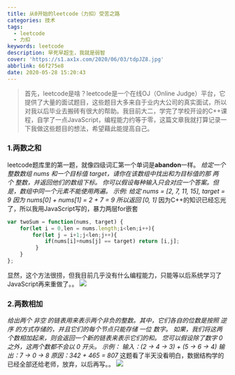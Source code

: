 ```yaml
---
title: 从0开始的leetcode（力扣）受苦之路
categories: 技术
tags:
  - leetcode
  - 力扣
keywords: leetcode
description: 早死早超生，我就是弱智
cover: 'https://s1.ax1x.com/2020/06/03/tdpJZ8.jpg'
abbrlink: 66f275e8
date: 2020-05-28 15:20:43
---
```


> 首先，leetcode是啥？leetcode是一个在线OJ（Online Judge）平台，它提供了大量的面试题目，这些题目大多来自于业内大公司的真实面试，所以对我以后毕业去搬砖有很大的帮助。我目前大二，学完了学校开设的C++课程，自学了一点JavaScript，编程能力约等于零，这篇文章我就打算记录一下我做这些题目的想法，希望藉此能提高自己。

### 1.两数之和
leetcode题库里的第一题，就像四级词汇第一个单词是**abandon**一样。
*给定一个整数数组 nums 和一个目标值 target，请你在该数组中找出和为目标值的那 两个 整数，并返回他们的数组下标。
你可以假设每种输入只会对应一个答案。但是，数组中同一个元素不能使用两遍。
示例:
给定 nums = [2, 7, 11, 15], target = 9
因为 nums[0] + nums[1] = 2 + 7 = 9
所以返回 [0, 1]*
因为C++的知识已经忘光了，所以我用JavaScript写的，暴力两层for嵌套
```javascript
var twoSum = function(nums, target) {
    for(let i = 0,len = nums.length;i<len;i++){
        for(let j = i+1;j<len;j++){
            if(nums[i]+nums[j] == target) return [i,j];
         }
    }
};
```
显然，这个方法很捞，但我目前几乎没有什么编程能力，只能等以后系统学习了JavaScript再来重做了。。
![](https://gitee.com/muyulong/blogpic/raw/master/image/fe1d7199cd03767da6b6b8bb8f5da9ca.gif)
### 2.两数相加
*给出两个 非空 的链表用来表示两个非负的整数。其中，它们各自的位数是按照 逆序 的方式存储的，并且它们的每个节点只能存储 一位 数字。
如果，我们将这两个数相加起来，则会返回一个新的链表来表示它们的和。
您可以假设除了数字 0 之外，这两个数都不会以 0 开头。
示例：
输入：(2 -> 4 -> 3) + (5 -> 6 -> 4)
输出：7 -> 0 -> 8
原因：342 + 465 = 807*
这题看了半天没看明白，数据结构学的已经全部还给老师，放弃，以后再写。。
![](https://gitee.com/muyulong/blogpic/raw/master/image/QQ图片20200604160259.jpg)
